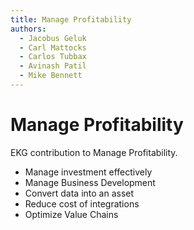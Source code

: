 ```yaml
---
title: Manage Profitability
authors:
  - Jacobus Geluk
  - Carl Mattocks
  - Carlos Tubbax
  - Avinash Patil
  - Mike Bennett
---
```

# Manage Profitability

EKG contribution to Manage Profitability.

<!--summary-start-->
- Manage investment effectively
- Manage Business Development
- Convert data into an asset
- Reduce cost of integrations
- Optimize Value Chains
<!--summary-end-->
